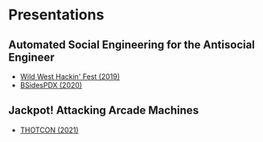 # Presentations
## Automated Social Engineering for the Antisocial Engineer
- [Wild West Hackin' Fest (2019)](https://github.com/psayler/Presentations/blob/main/WWHF-2019-AutomatedSocialEngineeringForTheAntisocialEngineer.pdf)
- [BSidesPDX (2020)](https://github.com/psayler/Presentations/blob/main/BSidesPDX-2020-AutomatedSocialEngineeringForTheAntisocialEngineer.pdf)

## Jackpot! Attacking Arcade Machines
- [THOTCON (2021)](https://github.com/psayler/Presentations/blob/main/THOTCON-2021-Jackpot_AttackingArcadeMachines.pdf)
